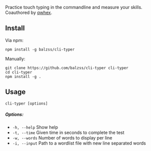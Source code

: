 Practice touch typing in the commandline and measure your skills.  
Coauthored by [qwhex](https://github.com/qwhex).

## Install

Via npm:
```
npm install -g balzss/cli-typer
```

Manually:
```
git clone https://github.com/balzss/cli-typer cli-typer
cd cli-typer
npm install -g .
```

## Usage
```
cli-typer [options]
```
##### Options:
- `-h, --help` Show help
- `-t, --time` Given time in seconds to complete the test
- `-w, --words` Number of words to display per line
- `-i, --input` Path to a wordlist file with new line separated words
